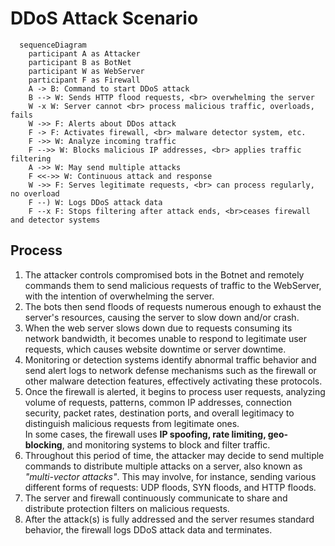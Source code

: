 # DDoS Attack Scenario

```mermaid
  sequenceDiagram
    participant A as Attacker
    participant B as BotNet
    participant W as WebServer
    participant F as Firewall
    A -> B: Command to start DDoS attack
    B --> W: Sends HTTP flood requests, <br> overwhelming the server
    W -x W: Server cannot <br> process malicious traffic, overloads, fails
    W ->> F: Alerts about DDos attack
    F -> F: Activates firewall, <br> malware detector system, etc.
    F ->> W: Analyze incoming traffic
    F -->> W: Blocks malicious IP addresses, <br> applies traffic filtering
    A ->> W: May send multiple attacks
    F <<->> W: Continuous attack and response
    W ->> F: Serves legitimate requests, <br> can process regularly, no overload
    F --) W: Logs DDoS attack data
    F --x F: Stops filtering after attack ends, <br>ceases firewall and detector systems
```

## Process
1. The attacker controls compromised bots in the Botnet and remotely commands them to send malicious requests of traffic to the WebServer, with the intention of overwhelming the server.
2. The bots then send floods of requests numerous enough to exhaust the server's resources, causing the server to slow down and/or crash.
3. When the web server slows down due to requests consuming its network bandwidth, it becomes unable to respond to legitimate user requests, which causes website downtime or server downtime.
4. Monitoring or detection systems identify abnormal traffic behavior and send alert logs to network defense mechanisms such as the firewall or other malware detection features, effectively activating these protocols.
5. Once the firewall is alerted, it begins to process user requests, analyzing volume of requests, patterns, common IP addresses, connection security, packet rates, destination ports, and overall legitimacy to distinguish malicious requests from legitimate ones.  
   In some cases, the firewall uses **IP spoofing, rate limiting, geo-blocking**, and monitoring systems to block and filter traffic.
6. Throughout this period of time, the attacker may decide to send multiple commands to distribute multiple attacks on a server, also known as _"multi-vector attacks"_. This may involve, for instance, sending various different forms of requests: UDP floods, SYN floods, and HTTP floods.
7. The server and firewall continuously communicate to share and distribute protection filters on malicious requests.
8. After the attack(s) is fully addressed and the server resumes standard behavior, the firewall logs DDoS attack data and terminates.
